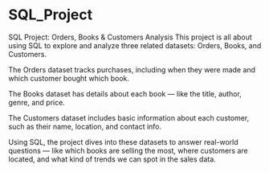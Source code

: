 # SQL_Project
 SQL Project: Orders, Books & Customers Analysis
This project is all about using SQL to explore and analyze three related datasets: Orders, Books, and Customers.

The Orders dataset tracks purchases, including when they were made and which customer bought which book.

The Books dataset has details about each book — like the title, author, genre, and price.

The Customers dataset includes basic information about each customer, such as their name, location, and contact info.

Using SQL, the project dives into these datasets to answer real-world questions — like which books are selling the most, where customers are located, and what kind of trends we can spot in the sales data.
